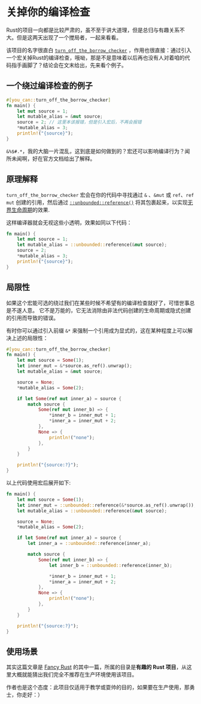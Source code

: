 # 关掉你的编译检查
Rust的项目一向都是比较严肃的，虽不至于讲大道理，但是总归与有趣关系不大。但是这两天出现了一个搅局者，一起来看看。

该项目的名字很直白 [`turn_off_the_borrow_checker`](https://github.com/jeremyBanks/you-can) ，作用也很直接：通过引入一个宏关掉Rust的编译检查，哦呦，那是不是意味着以后再也没有人对着咱的代码指手画脚了？结论会在文末给出，先来看个例子。

## 一个绕过编译检查的例子
```rust
#[you_can::turn_off_the_borrow_checker]
fn main() {
    let mut source = 1;
    let mutable_alias = &mut source;
    source = 2; // 这里本该报错，但是引入宏后，不再会报错
    *mutable_alias = 3;
    println!("{source}");
}
```

`&%$#.*`，我的大脑一片混乱，这到底是如何做到的？宏还可以影响编译行为？闻所未闻啊，好在官方文档给出了解释。

## 原理解释
`turn_off_the_borrow_checker` 宏会在你的代码中寻找通过 `&` 、`&mut` 或 `ref`、`ref mut` 创建的引用，然后通过 [`::unbounded::reference()`](https://docs.rs/unbounded/0.0.2022/unbounded/fn.reference.html) 将其包裹起来，以实现[无界生命周期](https://course.rs/advance/lifetime/advance.html#无界生命周期)的效果.

这样编译器就会无视这些小透明，效果如同以下代码：
```rust
fn main() {
    let mut source = 1;
    let mutable_alias = ::unbounded::reference(&mut source);
    source = 2;
    *mutable_alias = 3;
    println!("{source}");
}
```

## 局限性
如果这个宏能可选的绕过我们在某些时候不希望有的编译检查就好了，可惜世事总是不遂人意。 它不是万能的，它无法消除由非法代码创建的生命周期或隐式创建的引用而导致的错误。

有时你可以通过引入前缀 `&*` 来强制一个引用成为显式的，这在某种程度上可以解决上述的局限性：

```rust
#[you_can::turn_off_the_borrow_checker]
fn main() {
    let mut source = Some(1);
    let inner_mut = &*source.as_ref().unwrap();
    let mutable_alias = &mut source;

    source = None;
    *mutable_alias = Some(2);

    if let Some(ref mut inner_a) = source {
        match source {
            Some(ref mut inner_b) => {
                *inner_b = inner_mut + 1;
                *inner_a = inner_mut + 2;
            },
            None => {
                println!("none");
            },
        }
    }

    println!("{source:?}");
}
```

以上代码使用宏后展开如下:
```rust
fn main() {
    let mut source = Some(1);
    let inner_mut = ::unbounded::reference(&*source.as_ref().unwrap());
    let mutable_alias = ::unbounded::reference(&mut source);

    source = None;
    *mutable_alias = Some(2);

    if let Some(ref mut inner_a) = source {
        let inner_a = ::unbounded::reference(inner_a);

        match source {
            Some(ref mut inner_b) => {
                let inner_b = ::unbounded::reference(inner_b);

                *inner_b = inner_mut + 1;
                *inner_a = inner_mut + 2;
            },
            None => {
                println!("none");
            },
        }
    }

    println!("{source:?}");
}
```

## 使用场景
其实这篇文章是 [Fancy Rust](https://fancy.rs) 的其中一篇，所属的目录是**有趣的 Rust 项目**，从这里大概就能猜出我们完全不推荐在生产环境使用该项目。

作者也是这个态度：此项目仅适用于教学或耍帅的目的，如果要在生产使用，那勇士，你走好：）
